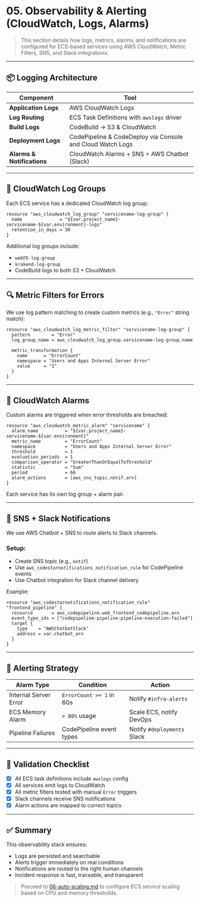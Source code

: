 # 05. Observability & Alerting (CloudWatch, Logs, Alarms)

> This section details how logs, metrics, alarms, and notifications are configured for ECS-based services using AWS CloudWatch, Metric Filters, SNS, and Slack integrations.

---

## 📦 Logging Architecture

| Component                  | Tool                                                       |
| -------------------------- | ---------------------------------------------------------- |
| **Application Logs**       | AWS CloudWatch Logs                                        |
| **Log Routing**            | ECS Task Definitions with `awslogs` driver                 |
| **Build Logs**             | CodeBuild → S3 & CloudWatch                                |
| **Deployment Logs**        | CodePipeline & CodeDeploy via Console and Cloud Watch Logs |
| **Alarms & Notifications** | CloudWatch Alarms + SNS + AWS Chatbot (Slack)              |

---

## 🧱 CloudWatch Log Groups

Each ECS service has a dedicated CloudWatch log group:

```hcl
resource "aws_cloudwatch_log_group" "servicename-log-group" {
  name              = "${var.project_name}-servicename-${var.environment}-logs"
  retention_in_days = 30
}
```

Additional log groups include:

- `webFE-log-group`
- `krakend-log-group`
- CodeBuild logs to both S3 + CloudWatch

---

## 🔍 Metric Filters for Errors

We use log pattern matching to create custom metrics (e.g., `"Error"` string match):

```hcl
resource "aws_cloudwatch_log_metric_filter" "servicename-log-group" {
  pattern        = "Error"
  log_group_name = aws_cloudwatch_log_group.servicename-log-group.name

  metric_transformation {
    name      = "ErrorCount"
    namespace = "Users and Apps Internal Server Error"
    value     = "1"
  }
}
```

---

## 🚨 CloudWatch Alarms

Custom alarms are triggered when error thresholds are breached:

```hcl
resource "aws_cloudwatch_metric_alarm" "servicename" {
  alarm_name          = "${var.project_name}-servicename-${var.environment}"
  metric_name         = "ErrorCount"
  namespace           = "Users and Apps Internal Server Error"
  threshold           = 1
  evaluation_periods  = 1
  comparison_operator = "GreaterThanOrEqualToThreshold"
  statistic           = "Sum"
  period              = 60
  alarm_actions       = [aws_sns_topic.notif.arn]
}
```

Each service has its own log group + alarm pair.

---

## 📣 SNS + Slack Notifications

We use AWS Chatbot + SNS to route alerts to Slack channels.

### Setup:

- Create SNS topic (e.g., `notif`)
- Use `aws_codestarnotifications_notification_rule` for CodePipeline events
- Use Chatbot integration for Slack channel delivery

Example:

```hcl
resource "aws_codestarnotifications_notification_rule" "frontend_pipeline" {
  resource       = aws_codepipeline.web_frontend_codepipeline.arn
  event_type_ids = ["codepipeline-pipeline-pipeline-execution-failed"]
  target {
    type    = "AWSChatbotSlack"
    address = var.chatbot_arn
  }
}
```

---

## 🧠 Alerting Strategy

| Alarm Type            | Condition                | Action                      |
| --------------------- | ------------------------ | --------------------------- |
| Internal Server Error | `ErrorCount >= 1` in 60s | Notify `#infra-alerts`      |
| ECS Memory Alarm      | `> 80%` usage            | Scale ECS, notify DevOps    |
| Pipeline Failures     | CodePipeline event types | Notify `#deployments` Slack |

---

## 🧪 Validation Checklist

- [x] All ECS task definitions include `awslogs` config
- [x] All services emit logs to CloudWatch
- [x] All metric filters tested with manual `Error` triggers
- [x] Slack channels receive SNS notifications
- [x] Alarm actions are mapped to correct topics

---

## ✅ Summary

This observability stack ensures:

- Logs are persisted and searchable
- Alerts trigger immediately on real conditions
- Notifications are routed to the right human channels
- Incident response is fast, traceable, and transparent

> Proceed to [06-auto-scaling.md](./06-auto-scaling.md) to configure ECS service scaling based on CPU and memory thresholds.
